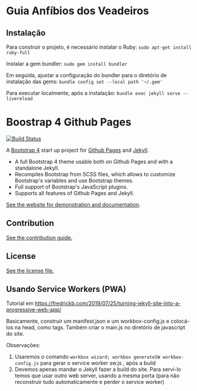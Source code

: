 # Guia Anfíbios dos Veadeiros


## Instalação
Para construir o projeto, é necessário instalar o Ruby:
```sudo apt-get install ruby-full```

Instalar a gem bundler:
```sudo gem install bundler```


Em seguida, ajustar a configuração do bundler para o diretório de instalação das gems:
```bundle config set --local path '~/.gem'```

Para executar localmente, após a instalação:
```bundle exec jekyll serve --livereload```




# Boostrap 4 Github Pages

[![Build Status](https://travis-ci.org/nicolas-van/bootstrap-4-github-pages.svg?branch=master)](https://travis-ci.org/nicolas-van/bootstrap-4-github-pages)

A [Bootstrap 4](https://getbootstrap.com/) start up project for [Github Pages](https://pages.github.com/) and [Jekyll](https://jekyllrb.com/).

* A full Bootstrap 4 theme usable both on Github Pages and with a standalone Jekyll.
* Recompiles Bootstrap from SCSS files, which allows to customize Bootstrap's variables and use Bootstrap themes.
* Full support of Bootstrap's JavaScript plugins.
* Supports all features of Github Pages and Jekyll.

[See the website for demonstration and documentation](https://nicolas-van.github.io/bootstrap-4-github-pages/).

## Contribution

[See the contribution guide.](./CONTRIBUTING.md)

## License

[See the license file.](./LICENSE.md)


## Usando Service Workers (PWA)

Tutorial em https://fredrickb.com/2019/07/25/turning-jekyll-site-into-a-progressive-web-app/

Basicamente, construir um manifest.json e um workbox-config.js e colocá-los na head, como tags. Também criar o main.js no diretório de javascript do site.

Observações:
1. Usaremos o comando ```workbox wizard; workbox generateSW workbox-config.js``` para gerar o service worker sw.js , após a build
1. Devemos apenas mandar o Jekyll fazer a build do site. Para servi-lo temos que usar outro web server, usando a mesma porta (para não reconstruir tudo automaticamente e perder o service worker)